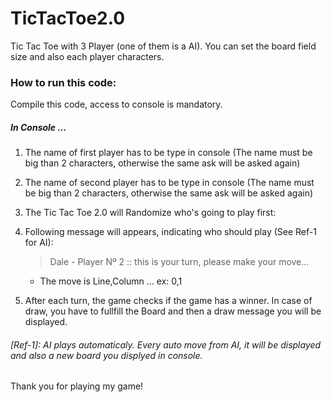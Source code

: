 # TicTacToe2.0
Tic Tac Toe with 3 Player (one of them is a AI). You can set the board field size and also each player characters.

### How to run this code:
Compile this code, access to console is mandatory.

##### In Console ...

1. The name of first player has to be type in console (The name must be big than 2 characters, otherwise the same ask will be asked again)

2. The name of second player has to be type in console (The name must be big than 2 characters, otherwise the same ask will be asked again)

3. The Tic Tac Toe 2.0 will Randomize who's going to play first:

4. Following message will appears, indicating who should play (See Ref-1 for AI): 
      > Dale - Player Nº 2 :: this is your turn, please make your move...
   * The move is Line,Column ... ex: 0,1
   
5. After each turn, the game checks if the game has a winner. In case of draw, you have to fullfill the Board and then a draw message you will be displayed.


###### [Ref-1]: AI plays automaticaly. Every auto move from AI, it will be displayed and also a new board you displyed in console.





Thank you for playing my game!
